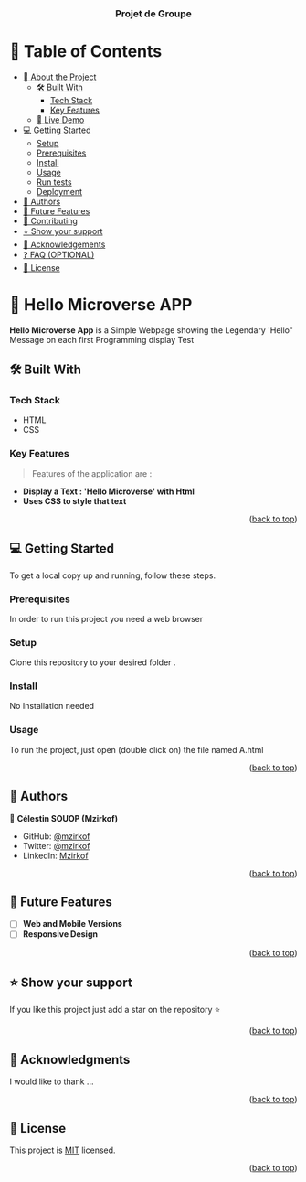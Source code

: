 <a name="readme-top"></a>

<div align="center">
  <h3><b>Projet de Groupe</b></h3>
</div>

<!-- TABLE OF CONTENTS -->

# 📗 Table of Contents

- [📖 About the Project](#about-project)
  - [🛠 Built With](#built-with)
    - [Tech Stack](#tech-stack)
    - [Key Features](#key-features)
  - [🚀 Live Demo](#live-demo)
- [💻 Getting Started](#getting-started)
  - [Setup](#setup)
  - [Prerequisites](#prerequisites)
  - [Install](#install)
  - [Usage](#usage)
  - [Run tests](#run-tests)
  - [Deployment](#deployment)
- [👥 Authors](#authors)
- [🔭 Future Features](#future-features)
- [🤝 Contributing](#contributing)
- [⭐️ Show your support](#support)
- [🙏 Acknowledgements](#acknowledgements)
- [❓ FAQ (OPTIONAL)](#faq)
- [📝 License](#license)

<!-- PROJECT DESCRIPTION -->

# 📖 Hello Microverse APP <a name="about-project"></a>

<!-- > Describe your project in 1 or 2 sentences. -->

**Hello Microverse App** is a Simple Webpage showing the Legendary 'Hello" Message on each first Programming display Test

## 🛠 Built With <a name="built-with"></a>

### Tech Stack <a name="tech-stack"></a>

  <ul>
    <li> HTML </li>
    <li> CSS </li>
  </ul>

<!-- Features -->

### Key Features <a name="key-features"></a>

> Features of the application are :

- **Display a Text : 'Hello Microverse' with Html**
- **Uses CSS to style that text**

<p align="right">(<a href="#readme-top">back to top</a>)</p>


<!-- GETTING STARTED -->

## 💻 Getting Started <a name="getting-started"></a>

To get a local copy up and running, follow these steps.

### Prerequisites

In order to run this project you need a web browser 

<!--
Example command:

```sh
 gem install rails
```
 -->

### Setup

Clone this repository to your desired folder .


### Install

No Installation needed

### Usage

To run the project, just open (double click on) the file named A.html


<p align="right">(<a href="#readme-top">back to top</a>)</p>

<!-- AUTHORS -->

## 👥 Authors <a name="authors"></a>


👤 **Célestin SOUOP (Mzirkof)**

- GitHub: [@mzirkof](https://github.com/mzirkof)
- Twitter: [@mzirkof](https://twitter.com/mzirkof)
- LinkedIn: [Mzirkof](https://www.linkedin.com/in/celestin-souop-58341a109/)


<p align="right">(<a href="#readme-top">back to top</a>)</p>

<!-- FUTURE FEATURES -->

## 🔭 Future Features <a name="future-features"></a>


- [ ] **Web and Mobile Versions**
- [ ] **Responsive Design**

<p align="right">(<a href="#readme-top">back to top</a>)</p>


<!-- SUPPORT -->

## ⭐️ Show your support <a name="support"></a>


If you like this project just add a star on the repository ⭐️

<p align="right">(<a href="#readme-top">back to top</a>)</p>

<!-- ACKNOWLEDGEMENTS -->

## 🙏 Acknowledgments <a name="acknowledgements"></a>

I would like to thank ...

<p align="right">(<a href="#readme-top">back to top</a>)</p>


<!-- LICENSE -->

## 📝 License <a name="license"></a>

This project is [MIT](./MIT.md) licensed.

<p align="right">(<a href="#readme-top">back to top</a>)</p>
